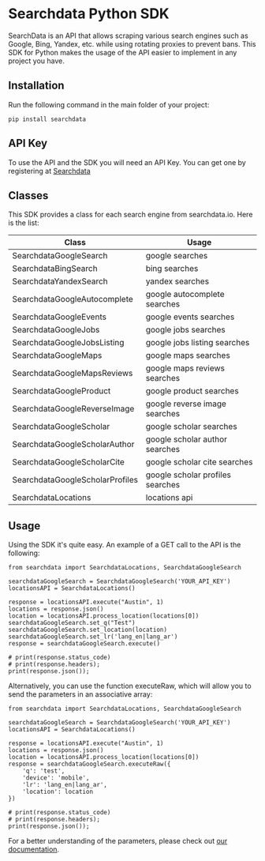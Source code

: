 # Searchdata Python SDK

SearchData is an API that allows scraping various search engines such as Google, Bing, Yandex, etc. while using rotating proxies to prevent bans. This SDK for Python makes the usage of the API easier to implement in any project you have.

## Installation

Run the following command in the main folder of your project:

```
pip install searchdata
```

## API Key

To use the API and the SDK you will need an API Key. You can get one by registering at [Searchdata](https://app.searchdata.io/register)

## Classes
This SDK provides a class for each search engine from searchdata.io. Here is the list:

| Class                           | Usage                            |
|---------------------------------|----------------------------------|
| SearchdataGoogleSearch          | google searches                  |
| SearchdataBingSearch            | bing searches                    |
| SearchdataYandexSearch          | yandex searches                  |
| SearchdataGoogleAutocomplete    | google autocomplete searches     |
| SearchdataGoogleEvents          | google events searches           |
| SearchdataGoogleJobs            | google jobs searches             |
| SearchdataGoogleJobsListing     | google jobs listing searches     |
| SearchdataGoogleMaps            | google maps searches             |
| SearchdataGoogleMapsReviews     | google maps reviews searches     |
| SearchdataGoogleProduct         | google product searches          |
| SearchdataGoogleReverseImage    | google reverse image searches    |
| SearchdataGoogleScholar         | google scholar searches          |
| SearchdataGoogleScholarAuthor   | google scholar author searches   |
| SearchdataGoogleScholarCite     | google scholar cite searches     |
| SearchdataGoogleScholarProfiles | google scholar profiles searches |
| SearchdataLocations             | locations api                    |

## Usage

Using the SDK it's quite easy. An example of a GET call to the API is the following:

```
from searchdata import SearchdataLocations, SearchdataGoogleSearch

searchdataGoogleSearch = SearchdataGoogleSearch('YOUR_API_KEY')
locationsAPI = SearchdataLocations()

response = locationsAPI.execute("Austin", 1)
locations = response.json()
location = locationsAPI.process_location(locations[0])
searchdataGoogleSearch.set_q("Test")
searchdataGoogleSearch.set_location(location)
searchdataGoogleSearch.set_lr('lang_en|lang_ar')
response = searchdataGoogleSearch.execute()

# print(response.status_code)
# print(response.headers);
print(response.json());
```

Alternatively, you can use the function executeRaw, which will allow you to send the parameters in an associative array:

```
from searchdata import SearchdataLocations, SearchdataGoogleSearch

searchdataGoogleSearch = SearchdataGoogleSearch('YOUR_API_KEY')
locationsAPI = SearchdataLocations()

response = locationsAPI.execute("Austin", 1)
locations = response.json()
location = locationsAPI.process_location(locations[0])
response = searchdataGoogleSearch.executeRaw({
    'q': 'test',
    'device': 'mobile',
    'lr': 'lang_en|lang_ar',
    'location': location
})

# print(response.status_code)
# print(response.headers);
print(response.json());
```

For a better understanding of the parameters, please check out [our documentation](https://app.searchdata.io/documentation/getting-started).